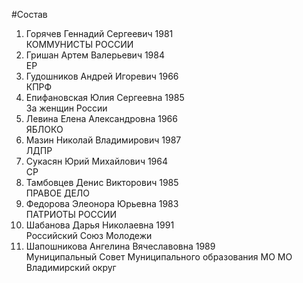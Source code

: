 #Состав
1. Горячев Геннадий Сергеевич 1981   
    КОММУНИСТЫ РОССИИ
2. Гришан Артем Валерьевич 1984   
    ЕР
3. Гудошников Андрей Игоревич 1966   
    КПРФ
4. Епифановская Юлия Сергеевна 1985   
    За женщин России
5. Левина Елена Александровна 1966   
    ЯБЛОКО
6. Мазин Николай Владимирович 1987   
    ЛДПР
7. Сукасян Юрий Михайлович 1964   
    СР
8. Тамбовцев Денис Викторович 1985   
    ПРАВОЕ ДЕЛО
9. Федорова Элеонора Юрьевна 1983   
    ПАТРИОТЫ РОССИИ
10. Шабанова Дарья Николаевна 1991   
    Российский Союз Молодежи
11. Шапошникова Ангелина Вячеславовна 1989   
    Муниципальный Совет Муниципального образования МО МО Владимирский округ
